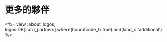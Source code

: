 

# 更多的夥伴

<%= view :about_logos, logos:DB[:cdo_partners].where(hourofcode_b:true).and(kind_s:'additional') %>
